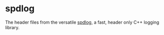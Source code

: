 spdlog
====

The header files from the versatile [spdlog](https://github.com/gabime/spdlog), a fast, header only C++ logging library.
